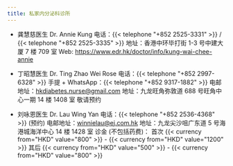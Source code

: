 ```yaml
---
title: 私家内分泌科诊所
---
```


- 龚慧慈医生 Dr. Annie Kung
  电话：{{< telephone "+852 2525-3331" >}} / {{< telephone "+852 2525-3335" >}}
  地址：香港中环毕打街 1-3 号中建大厦 7 楼 709 室
  Web: <https://www.edr.hk/doctor/info/kung-wai-chee-annie>

- 丁昭慧医生 Dr. Ting Zhao Wei Rose
  电话：{{< telephone "+852 2997-6328" >}}
  手提 + WhatsApp：{{< telephone "+852 9317-1882" >}}
  电邮地址：<hkdiabetes.nurse@gmail.com>
  地址：九龙旺角弥敦道 688 号旺角中心一期 14 楼 1408 室
  敬请预约

- 刘咏恩医生 Dr. Lau Wing Yan
  电话：{{< telephone "+852 2536-4368" >}} (预约)
  电邮地址：<winnielau@ej.com.hk>
  地址：九龙尖沙咀广东道 5 号海港城海洋中心 14 楼 1428 室
  诊金 (不包括药费)：
  首次 {{< currency from="HKD" value="800" >}} - {{< currency from="HKD" value="1200" >}}
  其后 {{< currency from="HKD" value="500" >}} - {{< currency from="HKD" value="800" >}}
